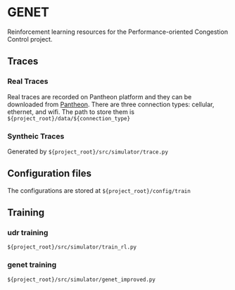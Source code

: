 # GENET

Reinforcement learning resources for the Performance-oriented Congestion Control
project.

## Traces

### Real Traces

Real traces are recorded on Pantheon platform and they can be downloaded from
[Pantheon](https://pantheon.stanford.edu/measurements/node/). There are three
connection types: cellular, ethernet, and wifi. The path to store them is
`${project_root}/data/${connection_type}`

### Syntheic Traces

Generated by `${project_root}/src/simulator/trace.py`

## Configuration files

The configurations are stored at `${project_root}/config/train`

## Training

### udr training

`${project_root}/src/simulator/train_rl.py`

### genet training

`${project_root}/src/simulator/genet_improved.py`

<!-- ## Overview -->
<!--  -->
<!-- This repo contains the gym environment required for training reinforcement -->
<!-- learning models used in the PCC project along with the Python module required to -->
<!-- run RL models in the PCC UDT codebase found at github.com/PCCProject/PCC-Uspace. -->
<!--  -->
<!--  -->
<!-- ## Training -->
<!-- To run training only, go to ./src/gym/, install any missing requirements for -->
<!-- stable\_solve.py and run that script. By default, this should replicate the -->
<!-- model presented in A Reinforcement Learning Perspective on Internet Congestion -->
<!-- Control, ICML 2019. -->
<!--  -->
<!-- ## Testing Models -->
<!--  -->
<!-- To test models in the real world (i.e., sending real packets into the Linux -->
<!-- kernel and out onto a real or emulated network), download and install the PCC -->
<!-- UDT code from github.com/PCCProject/PCC-Uspace. Follow the instructions in that -->
<!-- repo for using congestion control algorithms with Python modules, and see -->
<!-- ./src/gym/online/README.md for additional instructions regarding testing or training models in the real world. -->
